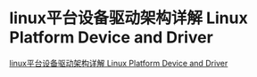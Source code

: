 # linux平台设备驱动架构详解 Linux Platform Device and Driver

[linux平台设备驱动架构详解 Linux Platform Device and Driver](https://blog.csdn.net/STN_LCD/article/details/78743422)
